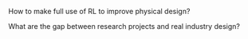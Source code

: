 How to make full use of RL to improve physical design?

What are the gap between research projects and real industry design?